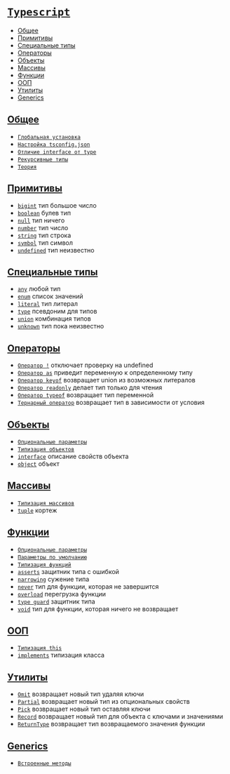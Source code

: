 # [`Typescript`](../index.md)

- [Общее](#общее)
- [Примитивы](#примитивы)
- [Специальные типы](#специальные-типы)
- [Операторы](#операторы)
- [Объекты](#объекты)
- [Массивы](#массивы)
- [Функции](#функции)
- [ООП](#ооп)
- [Утилиты](#утилиты)
- [Generics](#generics)

## [Общее](#typescript)

- [`Глобальная установка`](<./Общее/Глобальная установка.md>)
- [`Настройка tsconfig.json`](<./Общее/Настройка tsconfig.json.md>)
- [`Отличие interface от type`](<./Общее/Отличие interface от type.md>)
- [`Рекурсивные типы`](<./Общее/Рекурсивные типы.md>)
- [`Теория`](./Общее/Теория.md)

## [Примитивы](#typescript)

- [`bigint`](./Примитивы/bigint.md) тип большое число
- [`boolean`](./Примитивы/boolean.md) булев тип
- [`null`](./Примитивы/null.md) тип ничего
- [`number`](./Примитивы/number.md) тип число
- [`string`](./Примитивы/string.md) тип строка
- [`symbol`](./Примитивы/symbol.md) тип символ
- [`undefined`](./Примитивы/undefined.md) тип неизвестно

## [Специальные типы](#typescript)

- [`any`](<./Специальные типы/any.md>) любой тип
- [`enum`](<./Специальные типы/enum.md>) список значений
- [`literal`](<./Специальные типы/literal.md>) тип литерал
- [`type`](<./Специальные типы/type.md>) псевдоним для типов
- [`union`](<./Специальные типы/union.md>) комбинация типов
- [`unknown`](<./Специальные типы/unknown.md>) тип пока неизвестно

## [Операторы](#typescript)

- [`Оператор !`](<./Операторы/Оператор !.md>) отключает проверку на undefined
- [`Оператор as`](<./Операторы/Оператор as.md>) приведит переменную к определенному типу
- [`Оператор keyof`](<./Операторы/Оператор keyof.md>) возвращает union из возможных литералов
- [`Оператор readonly`](<./Операторы/Оператор readonly.md>) делает тип только для чтения
- [`Оператор typeof`](<./Операторы/Оператор typeof.md>) возвращает тип переменной
- [`Тернарный оператор`](<./Операторы/Тернарный оператор.md>) возвращает тип в зависимости от условия

## [Объекты](#typescript)

- [`Опциональные параметры`](<./Объекты/Опциональные параметры.md>)
- [`Типизация объектов`](<./Объекты/Типизация объектов.md>)
- [`interface`](./Объекты/interface.md) описание свойств объекта
- [`object`](./Объекты/object.md) объект

## [Массивы](#typescript)

- [`Типизация массивов`](<./Массивы/Типизация массивов.md>)
- [`tuple`](./Массивы/tuple.md) кортеж

## [Функции](#typescript)

- [`Опциональные параметры`](<./Функции/Опциональные параметры.md>)
- [`Параметры по умолчанию`](<./Функции/Параметры по умолчанию.md>)
- [`Типизация функций`](<./Функции/Типизация функций.md>)
- [`asserts`](./Функции/asserts.md) защитник типа с ошибкой
- [`narrowing`](./Функции/narrowing.md) сужение типа
- [`never`](./Функции/never.md) тип для функции, которая не завершится
- [`overload`](./Функции/overload.md) перегрузка функции
- [`type guard`](<./Функции/type guard.md>) защитник типа
- [`void`](./Функции/void.md) тип для функции, которая ничего не возвращает

## [ООП](#typescript)

- [`Типизация this`](<./ООП/Типизация this.md>)
- [`implements`](./ООП/implements.md) типизация класса

## [Утилиты](#typescript)

- [`Omit`](./Утилиты/Omit.md) возвращает новый тип удаляя ключи
- [`Partial`](./Утилиты/Partial.md) возвращает новый тип из опциональных свойств
- [`Pick`](./Утилиты/Pick.md) возвращает новый тип оставляя ключи
- [`Record`](./Утилиты/Record.md) возвращает новый тип для объекта с ключами и значениями
- [`ReturnType`](./Утилиты/ReturnType.md) возвращает тип возвращаемого значения функции

## [Generics](#typescript)

- [`Встроенные методы`](<./Generics/Встроенные методы.md>)
